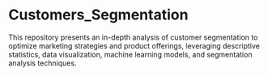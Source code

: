 # Customers_Segmentation
This repository presents an in-depth analysis of customer segmentation to optimize marketing strategies and product offerings, leveraging descriptive statistics, data visualization, machine learning models, and segmentation analysis techniques.
